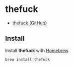 # thefuck

- [thefuck (GitHub)](https://github.com/nvbn/thefuck?tab=readme-ov-file)

## Install

Install **thefuck** with [Homebrew](Homebrew.md).

```shell
brew install thefuck
```
